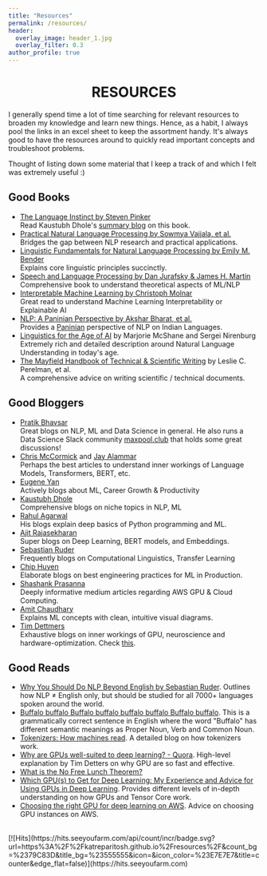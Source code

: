 ```yaml
---
title: "Resources"
permalink: /resources/
header:
  overlay_image: header_1.jpg
  overlay_filter: 0.3
author_profile: true
---
```

# <center>RESOURCES</center>

I generally spend time a lot of time searching for relevant resources to broaden my knowledge and learn new things. Hence, as a habit, I always pool the links in an excel sheet to keep the assortment handy. It's always good to have the resources around to quickly read important concepts and troubleshoot problems.  

Thought of listing down some material that I keep a track of and which I felt was extremely useful :)

## Good Books

- [The Language Instinct by Steven Pinker](https://en.wikipedia.org/wiki/The_Language_Instinct)<br>
  Read Kaustubh Dhole's [summary blog](https://kaustubhdhole.wordpress.com/2020/11/10/discussing-the-language-instinct-nlp-researcher/) on this book.
- [Practical Natural Language Processing by Sowmya Vajjala, et al.](https://www.oreilly.com/library/view/practical-natural-language/9781492054047/)<br>
  Bridges the gap between NLP research and practical applications.
- [Linguistic Fundamentals for Natural Language Processing by Emily M. Bender](https://www.morganclaypool.com/doi/abs/10.2200/S00493ED1V01Y201303HLT020)<br>
  Explains core linguistic principles succinctly.
- [Speech and Language Processing by Dan Jurafsky & James H. Martin](https://web.stanford.edu/~jurafsky/slp3/)<br>
  Comprehensive book to understand theoretical aspects of ML/NLP
- [Interpretable Machine Learning by Christoph Molnar](https://christophm.github.io/interpretable-ml-book/)<br>
  Great read to understand Machine Learning Interpretability or Explainable AI
- [NLP: A Paninian Perspective by Akshar Bharat, et al.](https://cdn.iiit.ac.in/cdn/ltrc.iiit.ac.in/downloads/nlpbook/nlp-panini.pdf)<br>
  Provides a [Paninian](https://en.wikipedia.org/wiki/P%C4%81%E1%B9%87ini) perspective of NLP on Indian Languages.  
- [Linguistics for the Age of AI](https://direct.mit.edu/books/book/5042/Linguistics-for-the-Age-of-AI) by Marjorie McShane and Sergei Nirenburg    
  Extremely rich and detailed description around Natural Language Understanding in today's age.  
- [The Mayfield Handbook of Technical & Scientific Writing](http://www.mit.edu/course/21/21.guide/toc.htm) by Leslie C. Perelman, et al.  
  A comprehensive advice on writing scientific / technical documents.

## Good Bloggers

- [Pratik Bhavsar](https://www.pratik.ai/)  
  Great blogs on NLP, ML and Data Science in general. He also runs a Data Science Slack community [maxpool.club](http://maxpool.club/) that holds some great discussions!
- [Chris McCormick](http://mccormickml.com/tutorials/) and [Jay Alammar](http://jalammar.github.io/)  
  Perhaps the best articles to understand inner workings of Language Models, Transformers, BERT, etc.
- [Eugene Yan](https://eugeneyan.com/writing/)  
  Actively blogs about ML, Career Growth & Productivity 
- [Kaustubh Dhole](https://kaustubhdhole.wordpress.com/)  
  Comprehensive blogs on niche topics in NLP, ML
- [Rahul Agarwal](https://mlwhiz.com/blog/)  
  His blogs explain deep basics of Python programming and ML.
- [Ajit Rajasekharan](https://ajitrajasekharan.medium.com/)  
  Super blogs on Deep Learning, BERT models, and Embeddings.
- [Sebastian Ruder](https://ruder.io/)  
  Frequently blogs on Computational Linguistics, Transfer Learning
- [Chip Huyen](https://huyenchip.com/)    
  Elaborate blogs on best engineering practices for ML in Production.
- [Shashank Prasanna](https://medium.com/@shashankprasanna)  
  Deeply informative medium articles regarding AWS GPU & Cloud Computing.
- [Amit Chaudhary](https://amitness.com/)  
  Explains ML concepts with clean, intuitive visual diagrams.  
- [Tim Dettmers](https://timdettmers.com/)  
  Exhaustive blogs on inner workings of GPU, neuroscience and hardware-optimization. Check [this](http://timdettmers.com/2020/09/07/which-gpu-for-deep-learning/).
  
## Good Reads

- [Why You Should Do NLP Beyond English by Sebastian Ruder](https://ruder.io/nlp-beyond-english/). Outlines how NLP ≠ English only, but should be studied for all 7000+ languages spoken around the world.
- [Buffalo buffalo Buffalo buffalo buffalo buffalo Buffalo buffalo](https://en.wikipedia.org/wiki/Buffalo_buffalo_Buffalo_buffalo_buffalo_buffalo_Buffalo_buffalo). This is a grammatically correct sentence in English where the word "Buffalo" has different semantic meanings as Proper Noun, Verb and Common Noun.
- [Tokenizers: How machines read](https://blog.floydhub.com/tokenization-nlp/). A detailed blog on how tokenizers work.
- [Why are GPUs well-suited to deep learning? - Quora](https://www.quora.com/Why-are-GPUs-well-suited-to-deep-learning/answer/Tim-Dettmers-1). High-level explanation by Tim Detters on why GPU are so fast and effective.     
- [What is the No Free Lunch Theorem?](https://analyticsindiamag.com/what-are-the-no-free-lunch-theorems-in-data-science/)
- [Which GPU(s) to Get for Deep Learning: My Experience and Advice for Using GPUs in Deep Learning](http://timdettmers.com/2020/09/07/which-gpu-for-deep-learning/). Provides different levels of in-depth understanding on how GPUs and Tensor Core work.
- [Choosing the right GPU for deep learning on AWS](https://towardsdatascience.com/choosing-the-right-gpu-for-deep-learning-on-aws-d69c157d8c86). Advice on choosing GPU instances on AWS.   

<br>
[![Hits](https://hits.seeyoufarm.com/api/count/incr/badge.svg?url=https%3A%2F%2Fkatreparitosh.github.io%2Fresources%2F&count_bg=%2379C83D&title_bg=%23555555&icon=&icon_color=%23E7E7E7&title=counter&edge_flat=false)](https://hits.seeyoufarm.com)
